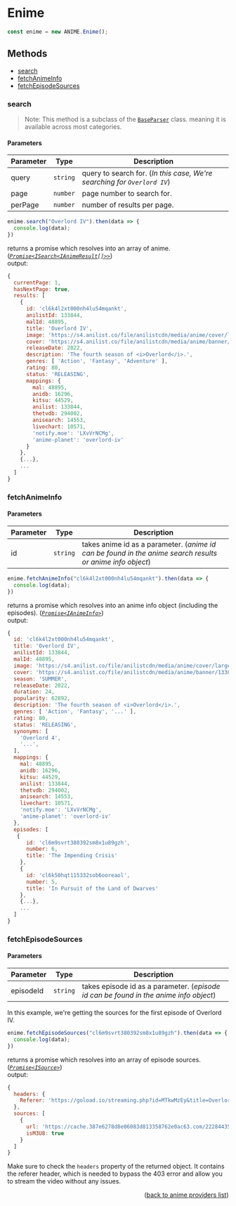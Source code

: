 <h1>Enime</h1>

```ts
const enime = new ANIME.Enime();
```

<h2>Methods</h2>

- [search](#search)
- [fetchAnimeInfo](#fetchanimeinfo)
- [fetchEpisodeSources](#fetchepisodesources)

### search
> Note: This method is a subclass of the [`BaseParser`](https://github.com/galaxywolfv/devanime-library/blob/master/src/models/base-parser.ts) class. meaning it is available across most categories.


<h4>Parameters</h4>

| Parameter | Type     | Description                                                              |
| --------- | -------- | ------------------------------------------------------------------------ |
| query     | `string` | query to search for. (*In this case, We're searching for `Overlord IV`*) |
| page      | `number` | page number to search for.                                               |
| perPage   | `number` | number of results per page.                                              |

```ts
enime.search("Overlord IV").then(data => {
  console.log(data);
})
```

returns a promise which resolves into an array of anime. (*[`Promise<ISearch<IAnimeResult[]>>`](https://github.com/galaxywolfv/devanime-library/blob/master/src/models/types.ts#L13-L26)*)\
output:
```js
{
  currentPage: 1,
  hasNextPage: true,
  results: [
    {
      id: 'cl6k4l2xt000nh4lu54mqankt',
      anilistId: 133844,
      malId: 48895,
      title: 'Overlord IV',
      image: 'https://s4.anilist.co/file/anilistcdn/media/anime/cover/large/bx133844-E32FjKZ0XxEs.jpg',
      cover: 'https://s4.anilist.co/file/anilistcdn/media/anime/banner/133844-uIaUmh5aJX3M.jpg',
      releaseDate: 2022,
      description: 'The fourth season of <i>Overlord</i>.',
      genres: [ 'Action', 'Fantasy', 'Adventure' ],
      rating: 80,
      status: 'RELEASING',
      mappings: {
        mal: 48895,
        anidb: 16296,
        kitsu: 44529,
        anilist: 133844,
        thetvdb: 294002,
        anisearch: 14553,
        livechart: 10571,
        'notify.moe': 'LXvVrNCMg',
        'anime-planet': 'overlord-iv'
      }
    },
    {...},
    ...
  ]
}
```

### fetchAnimeInfo

<h4>Parameters</h4>

| Parameter | Type     | Description                                                                                               |
| --------- | -------- | --------------------------------------------------------------------------------------------------------- |
| id        | `string` | takes anime id as a parameter. (*anime id can be found in the anime search results or anime info object*) |

```ts
enime.fetchAnimeInfo("cl6k4l2xt000nh4lu54mqankt").then(data => {
  console.log(data);
})
```

returns a promise which resolves into an anime info object (including the episodes). (*[`Promise<IAnimeInfo>`](https://github.com/galaxywolfv/devanime-library/blob/master/src/models/types.ts#L28-L42)*)\
output:
```js
{
  id: 'cl6k4l2xt000nh4lu54mqankt',
  title: 'Overlord IV',
  anilistId: 133844,
  malId: 48895,
  image: 'https://s4.anilist.co/file/anilistcdn/media/anime/cover/large/bx133844-E32FjKZ0XxEs.jpg',
  cover: 'https://s4.anilist.co/file/anilistcdn/media/anime/banner/133844-uIaUmh5aJX3M.jpg',
  season: 'SUMMER',
  releaseDate: 2022,
  duration: 24,
  popularity: 62892,
  description: 'The fourth season of <i>Overlord</i>.',
  genres: [ 'Action', 'Fantasy', '...' ],
  rating: 80,
  status: 'RELEASING',
  synonyms: [
    'Overlord 4',
    '...',
  ],
  mappings: {
    mal: 48895,
    anidb: 16296,
    kitsu: 44529,
    anilist: 133844,
    thetvdb: 294002,
    anisearch: 14553,
    livechart: 10571,
    'notify.moe': 'LXvVrNCMg',
    'anime-planet': 'overlord-iv'
  },
  episodes: [
   {
      id: 'cl6m9svrt380392sm8x1u89gzh',
      number: 6,
      title: 'The Impending Crisis'
    },
    {
      id: 'cl6k50hqt115332sob6ooreaol',
      number: 5,
      title: 'In Pursuit of the Land of Dwarves'
    },
    {...},
    ...
  ]
}
```

### fetchEpisodeSources

<h4>Parameters</h4>

| Parameter | Type     | Description                                                                           |
| --------- | -------- | ------------------------------------------------------------------------------------- |
| episodeId | `string` | takes episode id as a parameter. (*episode id can be found in the anime info object*) |


In this example, we're getting the sources for the first episode of Overlord IV.
```ts
enime.fetchEpisodeSources("cl6m9svrt380392sm8x1u89gzh").then(data => {
  console.log(data);
})
```

returns a promise which resolves into an array of episode sources. (*[`Promise<ISource>`](https://github.com/galaxywolfv/devanime-library/blob/master/src/models/types.ts#L210-L214)*)\
output:
```js
{
  headers: {
    Referer: 'https://goload.io/streaming.php?id=MTkwMzEy&title=Overlord+IV+Episode+6'
  },
  sources: [
    {
      url: 'https://cache.387e6278d8e06083d813358762e0ac63.com/222844359429.m3u8',
      isM3U8: true
    }
  ]
}
```

Make sure to check the `headers` property of the returned object. It contains the referer header, which is needed to bypass the 403 error and allow you to stream the video without any issues.

<p align="end">(<a href="https://github.com/galaxywolfv/devanime-library/blob/master/docs/guides/anime.md#">back to anime providers list</a>)</p>
